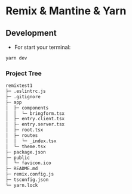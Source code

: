 # Remix & Mantine & Yarn

## Development
- For start your terminal:
```sh
yarn dev
```

### Project Tree
```sh
remixtest1
├─ .eslintrc.js
├─ .gitignore
├─ app
│  ├─ components
│  │  └─ bringform.tsx
│  ├─ entry.client.tsx
│  ├─ entry.server.tsx
│  ├─ root.tsx
│  ├─ routes
│  │  └─ _index.tsx
│  └─ theme.tsx
├─ package.json
├─ public
│  └─ favicon.ico
├─ README.md
├─ remix.config.js
├─ tsconfig.json
└─ yarn.lock

```